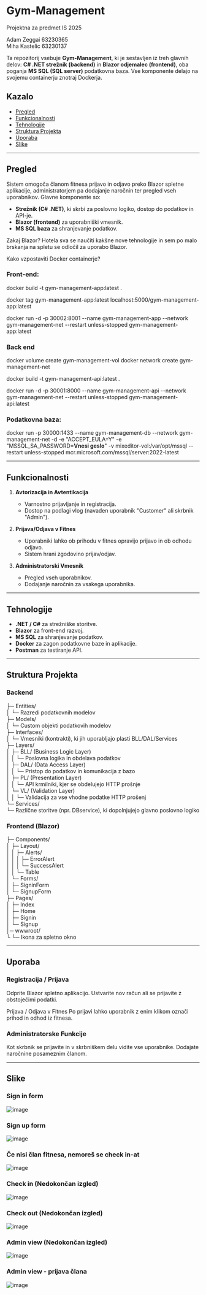 # Gym-Management
Projektna za predmet IS 2025

Adam Zeggai 63230365 </br>
Miha Kastelic 63230137

Ta repozitorij vsebuje **Gym-Management**, ki je sestavljen iz treh glavnih delov: 
**C# .NET strežnik (backend)** in **Blazor odjemalec (frontend)**, oba poganja **MS SQL (SQL server)** podatkovna baza. Vse komponente delajo na svojemu containerju znotraj Dockerja.

## Kazalo

- [Pregled](#pregled)
- [Funkcionalnosti](#funkcionalnosti)
- [Tehnologije](#tehnologije)
- [Struktura Projekta](#struktura-projekta)
- [Uporaba](#uporaba)
- [Slike](#slike)

---

## Pregled

Sistem omogoča članom fitnesa prijavo in odjavo preko Blazor spletne aplikacije, administratorjem pa dodajanje naročnin ter pregled vseh uporabnikov.
Glavne komponente so:

- **Strežnik (C# .NET)**, ki skrbi za poslovno logiko, dostop do podatkov in API-je.
- **Blazor (frontend)** za uporabniški vmesnik.
- **MS SQL baza** za shranjevanje podatkov.

Zakaj Blazor?
Hotela sva se naučiti kakšne nove tehnologije in sem po malo brskanja na spletu se odločil za uporabo Blazor.

Kako vzpostaviti Docker containerje?

### Front-end:
docker build -t gym-management-app:latest .

docker tag gym-management-app:latest localhost:5000/gym-management-app:latest

docker run -d -p 30002:8001 --name gym-management-app --network gym-management-net --restart unless-stopped gym-management-app:latest

### Back end

docker volume create gym-management-vol
docker network create gym-management-net

docker build -t gym-management-api:latest .

docker run -d -p 30001:8000 --name gym-management-api --network gym-management-net --restart unless-stopped gym-management-api:latest

### Podatkovna baza:

docker run -p 30000:1433 --name gym-management-db --network gym-management-net -d -e "ACCEPT_EULA=Y" -e "MSSQL_SA_PASSWORD=**Vnesi geslo**" -v mixeditor-vol:/var/opt/mssql --restart unless-stopped mcr.microsoft.com/mssql/server:2022-latest

---

## Funkcionalnosti

1. **Avtorizacija in Avtentikacija**  
   - Varnostno prijavljanje in registracija.
   - Dostop na podlagi vlog (navaden uporabnik "Customer" ali skrbnik "Admin").

2. **Prijava/Odjava v Fitnes**  
   - Uporabniki lahko ob prihodu v fitnes opravijo prijavo in ob odhodu odjavo.
   - Sistem hrani zgodovino prijav/odjav.

3. **Administratorski Vmesnik**
   - Pregled vseh uporabnikov.
   - Dodajanje naročnin za vsakega uporabnika.

---

## Tehnologije

- **.NET / C#** za strežniške storitve.
- **Blazor** za front-end razvoj.
- **MS SQL** za shranjevanje podatkov.
- **Docker** za zagon podatkovne baze in aplikacije.
- **Postman** za testiranje API.

---

## Struktura Projekta

### Backend

├─ Entities/<br/>
│ └─ Razredi podatkovnih modelov<br/>
├─ Models/<br/>
│ └─ Custom objekti podatkovih modelov<br/>
├─ Interfaces/<br/>
│ └─ Vmesniki (kontrakti), ki jih uporabljajo plasti BLL/DAL/Services<br/>
├─ Layers/<br/>
│ ├─ BLL/ (Business Logic Layer)<br/>
│ │ └─ Poslovna logika in obdelava podatkov<br/>
│ ├─ DAL/ (Data Access Layer)<br/>
│ │ └─ Pristop do podatkov in komunikacija z bazo<br/>
│ ├─ PL/ (Presentation Layer)<br/>
│ │ └─ API krmilniki, kjer se obdelujejo HTTP prošnje<br/>
│ └─ VL/ (Validation Layer)<br/>
│ │ └─ Validacija za vse vhodne podatke HTTP prošenj<br/>
└─ Services/<br/>
└─ Različne storitve (npr. DBservice), ki dopolnjujejo glavno poslovno logiko

### Frontend (Blazor)

├─ Components/<br/>
│ ├─ Layout/<br/>
│ │ ├─ Alerts/<br/>
│ │ │ ├─ ErrorAlert<br/>
│ │ │ └─ SuccessAlert<br/>
│ │ └─ Table<br/>
│ └─ Forms/<br/>
│ ├─ SigninForm<br/>
│ └─ SignupForm<br/>
├─ Pages/<br/>
│ ├─ Index<br/>
│ ├─ Home<br/>
│ ├─ Signin<br/>
│ └─ Signup<br/>
│─ wwwroot/<br/>
└ └─ Ikona za spletno okno

---

## Uporaba

### Registracija / Prijava

Odprite Blazor spletno aplikacijo.
Ustvarite nov račun ali se prijavite z obstoječimi podatki.

Prijava / Odjava v Fitnes
Po prijavi lahko uporabnik z enim klikom označi prihod in odhod iz fitnesa.

### Administratorske Funkcije

Kot skrbnik se prijavite in v skrbniškem delu vidite vse uporabnike.
Dodajate naročnine posameznim članom.

---

## Slike

### Sign in form
![image](https://github.com/user-attachments/assets/1dca92e6-1062-4be1-86f6-f088d6cf5113)


### Sign up form
![image](https://github.com/user-attachments/assets/4a287b30-8040-47ba-a05f-32c452149083)

### Če nisi član fitnesa, nemoreš se check in-at
![image](https://github.com/user-attachments/assets/622973f1-29e4-47c4-9c66-1621724662c7)

### Check in (Nedokončan izgled)
![image](https://github.com/user-attachments/assets/c50bc7b9-7fde-47b2-9d06-15ae3a41d061)

### Check out (Nedokončan izgled)
![image](https://github.com/user-attachments/assets/55e72e9d-e083-4256-bca2-30ba75d0ff60)

### Admin view (Nedokončan izgled)
![image](https://github.com/user-attachments/assets/1edc6d33-e158-4d7d-9999-ec182a21291b)

### Admin view - prijava člana
![image](https://github.com/user-attachments/assets/161b84d5-96d0-4553-9af5-abd4cefd7af9)

